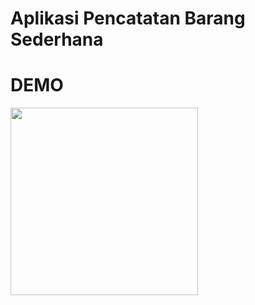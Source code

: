 # Aplikasi Pencatatan Barang Sederhana
# DEMO
<img src="https://github.com/azmifauzy/Flutter-Projects/blob/OrenjiBox-Bloc/orenjibox.gif" width="300" />
